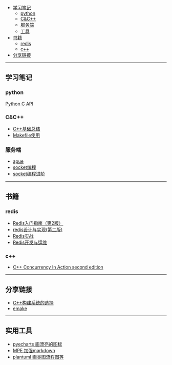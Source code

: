 
<!-- TOC -->

- [学习笔记](#学习笔记)
    - [python](#python)
    - [C&C++](#cc)
    - [服务端](#服务端)
    - [工具](#工具)
- [书籍](#书籍)
    - [redis](#redis)
    - [c++](#c)
- [分享链接](#分享链接)

<!-- /TOC -->

---

## 学习笔记
### python
[Python C API](https://github.com/starlitnext/starlitnext.github.io/blob/main/python/python%20C%20API.md)

### C&C++
* [C++基础总结](https://github.com/starlitnext/starlitnext.github.io/blob/main/C%26C%2B%2B/C%2B%2B%E5%9F%BA%E7%A1%80%E6%80%BB%E7%BB%93.md)
* [Makefile使用](https://github.com/starlitnext/starlitnext.github.io/blob/main/MakeFile%E4%BD%BF%E7%94%A8.md)

### 服务端
* [apue](https://github.com/starlitnext/starlitnext.github.io/blob/main/apue/apue.md)
* [socket编程](https://github.com/starlitnext/starlitnext.github.io/blob/main/socket/socket%E7%BC%96%E7%A8%8B.md)
* [socket编程进阶](https://github.com/starlitnext/starlitnext.github.io/blob/main/socket/socket%E7%BC%96%E7%A8%8B%E8%BF%9B%E9%98%B6.md)

---

## 书籍
### redis
* [Redis入门指南（第2版）](https://github.com/starlitnext/ebooks/blob/main/redis/Redis%E5%85%A5%E9%97%A8%E6%8C%87%E5%8D%97%EF%BC%88%E7%AC%AC2%E7%89%88%EF%BC%89.pdf)
* [redis设计与实现(第二版)](https://github.com/starlitnext/ebooks/blob/main/redis/redis%E8%AE%BE%E8%AE%A1%E4%B8%8E%E5%AE%9E%E7%8E%B0(%E7%AC%AC%E4%BA%8C%E7%89%88).pdf)
* [Redis实战](https://github.com/starlitnext/ebooks/blob/main/redis/Redis%E5%AE%9E%E6%88%98.pdf)
* [Redis开发与运维](https://github.com/starlitnext/ebooks/blob/main/redis/Redis%E5%BC%80%E5%8F%91%E4%B8%8E%E8%BF%90%E7%BB%B4.pdf)

### c++
* [C++ Concurrency In Action second edition](https://www.bookstack.cn/read/CPP-Concurrency-In-Action-2ed-2019/README.md)


---

## 分享链接
* [C++构建系统的选择](https://www.jianshu.com/p/31bf731fec22)
* [emake](https://github.com/skywind3000/emake)

---
## 实用工具
* [pyecharts 画漂亮的图标](https://pyecharts.org/#/zh-cn/quickstart)
* [MPE 加强markdown](https://shd101wyy.github.io/markdown-preview-enhanced/#/)
* [plantuml 画类图流程图等](https://plantuml.com/zh/)
